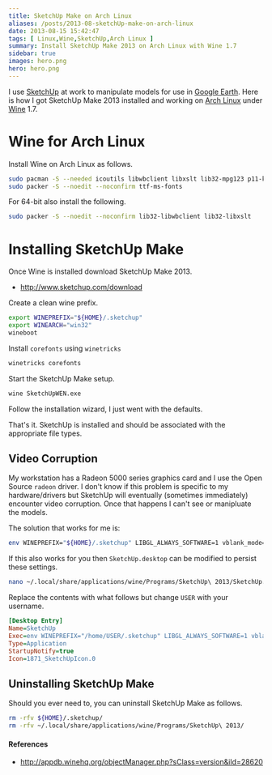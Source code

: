 ```yaml
---
title: SketchUp Make on Arch Linux
aliases: /posts/2013-08-sketchUp-make-on-arch-linux
date: 2013-08-15 15:42:47
tags: [ Linux,Wine,SketchUp,Arch Linux ]
summary: Install SketchUp Make 2013 on Arch Linux with Wine 1.7
sidebar: true
images: hero.png
hero: hero.png
---
```


I use [SketchUp](http://www.sketchup.com) at work to manipulate models for use
in [Google Earth](http://earth.google.com). Here is how I got SketchUp Make
2013 installed and working on [Arch Linux](http://www.archlinux.org) under
[Wine](http://www.winehq.com) 1.7.

# Wine for Arch Linux

Install Wine on Arch Linux as follows.

```bash
sudo pacman -S --needed icoutils libwbclient libxslt lib32-mpg123 p11-kit lib32-p11-kit samba wine winetricks wine-mono wine_gecko
sudo packer -S --noedit --noconfirm ttf-ms-fonts
```

For 64-bit also install the following.

```bash
sudo packer -S --noedit --noconfirm lib32-libwbclient lib32-libxslt
```

# Installing SketchUp Make

Once Wine is installed download SketchUp Make 2013.

  * <http://www.sketchup.com/download>

Create a clean wine prefix.

```bash
export WINEPREFIX="${HOME}/.sketchup"
export WINEARCH="win32"
wineboot
```

Install `corefonts` using `winetricks`

```bash
winetricks corefonts
```

Start the SketchUp Make setup.

```bash
wine SketchUpWEN.exe
```

Follow the installation wizard, I just went with the defaults.

That's it. SketchUp is installed and should be associated with the appropriate
file types.

## Video Corruption

My workstation has a Radeon 5000 series graphics card and I use the Open Source
`radeon` driver. I don't know if this problem is specific to my hardware/drivers
but SketchUp will eventually (sometimes immediately) encounter video corruption.
Once that happens I can't see or manipluate the models.

The solution that works for me is:

```bash
env WINEPREFIX="${HOME}/.sketchup" LIBGL_ALWAYS_SOFTWARE=1 vblank_mode=0 wine "C:\Program Files\SketchUp\SketchUp 2013\SketchUp.exe"
```

If this also works for you then `SketchUp.desktop` can be modified to persist
these settings.

```bash
nano ~/.local/share/applications/wine/Programs/SketchUp\ 2013/SketchUp.desktop
```

Replace the contents with what follows but change `USER` with your username.

```ini
[Desktop Entry]
Name=SketchUp
Exec=env WINEPREFIX="/home/USER/.sketchup" LIBGL_ALWAYS_SOFTWARE=1 vblank_mode=0 wine C:\\\\windows\\\\command\\\\start.exe /Unix /home/USER/.sketchup/dosdevices/c:/users/USER/Start\\ Menu/Programs/SketchUp\\ 2013/SketchUp.lnk
Type=Application
StartupNotify=true
Icon=1871_SketchUpIcon.0
```

## Uninstalling SketchUp Make

Should you ever need to, you can uninstall SketchUp Make as follows.

```bash
rm -rfv ${HOME}/.sketchup/
rm -rfv ~/.local/share/applications/wine/Programs/SketchUp\ 2013/
```

#### References
  * <http://appdb.winehq.org/objectManager.php?sClass=version&iId=28620>
